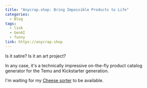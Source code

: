 ```yaml
---
title: "Anycrap.shop: Bring Impossible Products to Life"
categories:
  - Blog
tags:
  - link
  - GenAI
  - funny
link: https://anycrap.shop
---
```


Is it satire? Is it an art project?

In any case, it's a technically impressive on-the-fly product catalog generator for the Temu and Kickstarter generation.

I'm waiting for my [Cheese sorter](https://anycrap.shop/product/cheese-sorter) to be available.
